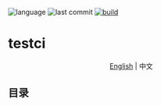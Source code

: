 ![language](https://img.shields.io/github/languages/top/Jacyking/testci?style=flat-square)
![last commit](https://img.shields.io/github/last-commit/Jacyking/testci?style=flat-square)
[![build](https://github.com/Jacyking/testci/actions/workflows/ci.yml/badge.svg?branch=main)](https://github.com/Jacyking/testci/actions/workflows/ci.yml)

# testci

<p align="center">
  <a href="https://github.com/Jacyking/testci/tree/master/lang/english/README.md">English</a> | <span>中文</span>
</p>

## 目录
